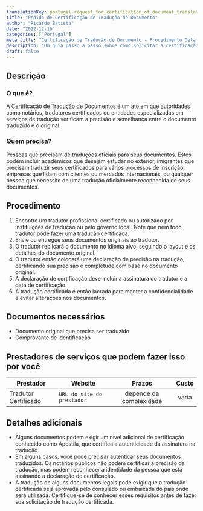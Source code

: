 ```yaml
---
translationKey: portugal-request_for_certification_of_document_translation
title: "Pedido de Certificação de Tradução de Documento"
author: "Ricardo Batista"
date: "2022-12-16"
categories: ["Portugal"]
meta title: "Certificação de Tradução de Documento - Procedimento Detalhado de Pedido"
description: "Um guia passo a passo sobre como solicitar a certificação de tradução de documento."
draft: false
---
```


## Descrição
### O que é?
A Certificação de Tradução de Documentos é um ato em que autoridades como notários, tradutores certificados ou entidades especializadas em serviços de tradução verificam a precisão e semelhança entre o documento traduzido e o original.

### Quem precisa?
Pessoas que precisam de traduções oficiais para seus documentos. Estes podem incluir acadêmicos que desejam estudar no exterior, imigrantes que precisam traduzir seus certificados para vários processos de inscrição, empresas que lidam com clientes ou mercados internacionais, ou qualquer pessoa que necessite de uma tradução oficialmente reconhecida de seus documentos.

## Procedimento
1. Encontre um tradutor profissional certificado ou autorizado por instituições de tradução ou pelo governo local. Note que nem todo tradutor pode fazer uma tradução certificada.
2. Envie ou entregue seus documentos originais ao tradutor.
3. O tradutor replicará o documento no idioma alvo, seguindo o layout e os detalhes do documento original.
4. O tradutor então colocará uma declaração de precisão na tradução, certificando sua precisão e completude com base no documento original.
5. A declaração de certificação deve incluir a assinatura do tradutor e a data de certificação.
6. A tradução certificada é então lacrada para manter a confidencialidade e evitar alterações nos documentos.

## Documentos necessários
- Documento original que precisa ser traduzido
- Comprovante de identificação

## Prestadores de serviços que podem fazer isso por você

| Prestador       |     Website     |     Prazos      |       Custo     |
| --------------- | --------------- |  :-------------: | :-------------: |
|  Tradutor Certificado|  `URL do site do prestador`       |      depende da complexidade      |        varia      |

## Detalhes adicionais
- Alguns documentos podem exigir um nível adicional de certificação conhecido como Apostila, que certifica a autenticidade da assinatura na tradução.
- Em alguns casos, você pode precisar autenticar seus documentos traduzidos. Os notários públicos não podem certificar a precisão da tradução, mas podem reconhecer a identidade da pessoa que está assinando a declaração de certificação.
- A tradução de alguns documentos legais pode exigir que a tradução certificada seja aprovada pelo consulado ou embaixada do país onde será utilizada. Certifique-se de conhecer esses requisitos antes de fazer sua solicitação de tradução certificada.
